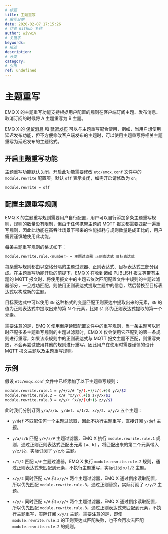 ```yaml
---
# 标题
title: 主题重写
# 编写日期
date: 2020-02-07 17:15:26
# 作者 Github 名称
author: wivwiv
# 关键字
keywords:
# 描述
description:
# 分类
category: 
# 引用
ref: undefined
---
```


# 主题重写

EMQ X 的主题重写功能支持根据用户配置的规则在客户端订阅主题、发布消息、取消订阅的时候将 A 主题重写为 B 主题。

EMQ X 的 [保留消息](advanced/retained.md) 和 [延迟发布](advanced/delay-publish.md) 可以与主题重写配合使用，例如，当用户想使用延迟发布功能，但不方便修改客户端发布的主题时，可以使用主题重写将相关主题重写为延迟发布的主题格式。

## 开启主题重写功能

主题重写功能默认关闭，开启此功能需要修改 `etc/emqx.conf` 文件中的 `module.rewrite` 配置项。默认 `off` 表示关闭，如需开启请修改为 `on`。

```bash
module.rewrite = off
```

## 配置主题重写规则

EMQ X 的主题重写规则需要用户自行配置，用户可以自行添加多条主题重写规则，规则的数量没有限制，但由于任何携带主题的 MQTT 报文都需要匹配一遍重写规则，因此此功能在高吞吐场景下带来的性能损耗与规则数量是成正比的，用户需要谨慎地使用此功能。

每条主题重写规则的格式如下：

```bash
module.rewrite.rule.<number> = 主题过滤器 正则表达式 目标表达式
```

每条重写规则都由以空格分隔的主题过滤器、正则表达式、目标表达式三部分组成。在主题重写功能开启的前提下，EMQ X 在收到诸如 PUBLISH 报文等带有主题的 MQTT 报文时，将使用报文中的主题去依次匹配配置文件中规则的主题过滤器部分，一旦成功匹配，则使用正则表达式提取主题中的信息，然后替换至目标表达式以构成新的主题。
 
目标表达式中可以使用 `$N` 这种格式的变量匹配正则表达中提取出来的元素，`$N` 的值为正则表达式中提取出来的第 N 个元素，比如 `$1` 即为正则表达式提取的第一个元素。

需要注意的是，EMQ X 使用倒序读取配置文件中的重写规则，当一条主题可以同时匹配多条主题重写规则的主题过滤器时，EMQ X 仅会使用它匹配到的第一条规则进行重写，如果该条规则中的正则表达式与 MQTT 报文主题不匹配，则重写失败，不会再尝试使用其他的规则进行重写。因此用户在使用时需要谨慎的设计 MQTT 报文主题以及主题重写规则。

## 示例

假设 `etc/emqx.conf` 文件中已经添加了以下主题重写规则：

```bash
module.rewrite.rule.1 = y/+/z/# ^y/(.+)/z/(.+)$ y/z/$2
module.rewrite.rule.2 = x/# ^x/y/(.+)$ z/y/x/$1
module.rewrite.rule.3 = x/y/+ ^x/y/(\d+)$ z/y/$1
```

此时我们分别订阅 `y/a/z/b`、`y/def`、`x/1/2`、`x/y/2`、`x/y/z` 五个主题：

+ `y/def` 不匹配任何一个主题过滤器，因此不执行主题重写，直接订阅 `y/def` 主题。

+ `y/a/z/b` 匹配 `y/+/z/#` 主题过滤器，EMQ X 执行 `module.rewrite.rule.1` 规则，通过正则正则表达式匹配出元素 `[a、b]` ，将匹配出来的第二个元素带入 `y/z/$2`，实际订阅了 `y/z/b` 主题。

+ `x/1/2` 匹配 `x/#` 主题过滤器，EMQ X 执行 `module.rewrite.rule.2` 规则，通过正则表达式未匹配到元素，不执行主题重写，实际订阅 `x/1/2` 主题。

+ `x/y/2` 同时匹配 `x/#` 和 `x/y/+` 两个主题过滤器，EMQ X 通过倒序读取配置，所以优先匹配 `module.rewrite.rule.3`，通过正则替换，实际订阅了 `z/y/2` 主题。

+ `x/y/z` 同时匹配 `x/#` 和 `x/y/+` 两个主题过滤器，EMQ X 通过倒序读取配置，所以优先匹配 `module.rewrite.rule.3`，通过正则表达式未匹配到元素，不执行主题重写，实际订阅 `x/y/z` 主题。需要注意的是，即使 `module.rewrite.rule.3` 的正则表达式匹配失败，也不会再次去匹配 `module.rewrite.rule.2` 的规则。
